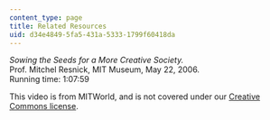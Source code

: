 ```yaml
---
content_type: page
title: Related Resources
uid: d34e4849-5fa5-431a-5333-1799f60418da
---
```


_Sowing the Seeds for a More Creative Society._  
Prof. Mitchel Resnick, MIT Museum, May 22, 2006.  
Running time: 1:07:59

This video is from MITWorld, and is not covered under our [Creative Commons license](/terms/#cc).